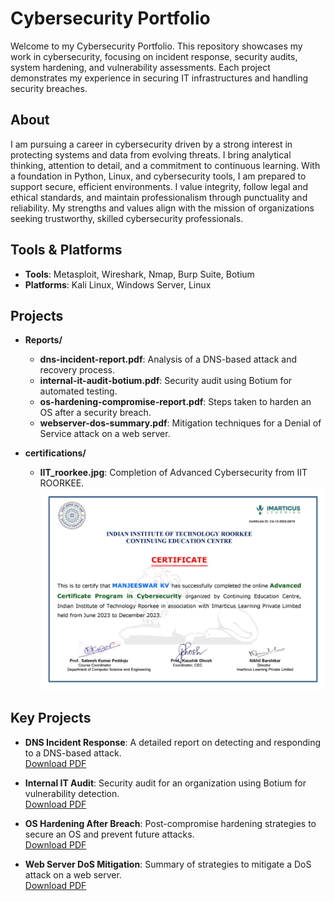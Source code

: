 # Cybersecurity Portfolio

Welcome to my Cybersecurity Portfolio. This repository showcases my work in cybersecurity, focusing on incident response, security audits, system hardening, and vulnerability assessments. Each project demonstrates my experience in securing IT infrastructures and handling security breaches.

## About

I am pursuing a career in cybersecurity driven by a strong interest in protecting systems and data from evolving threats. I bring analytical thinking, attention to detail, and a commitment to continuous learning. With a foundation in Python, Linux, and cybersecurity tools, I am prepared to support secure, efficient environments. I value integrity, follow legal and ethical standards, and maintain professionalism through punctuality and reliability. My strengths and values align with the mission of organizations seeking trustworthy, skilled cybersecurity professionals.

## Tools & Platforms

- **Tools**: Metasploit, Wireshark, Nmap, Burp Suite, Botium
- **Platforms**: Kali Linux, Windows Server, Linux

## Projects

- **Reports/**
  - **dns-incident-report.pdf**: Analysis of a DNS-based attack and recovery process.
  - **internal-it-audit-botium.pdf**: Security audit using Botium for automated testing.
  - **os-hardening-compromise-report.pdf**: Steps taken to harden an OS after a security breach.
  - **webserver-dos-summary.pdf**: Mitigation techniques for a Denial of Service attack on a web server.
  
- **certifications/**
  - **IIT_roorkee.jpg**: Completion of Advanced Cybersecurity from IIT ROORKEE.  
    ![Certification](certifications/IIT_roorkee.jpg)

## Key Projects

- **DNS Incident Response**: A detailed report on detecting and responding to a DNS-based attack.  
  [Download PDF](Reports/dns-incident-report.pdf)

- **Internal IT Audit**: Security audit for an organization using Botium for vulnerability detection.  
  [Download PDF](Reports/internal-it-audit-botium.pdf)

- **OS Hardening After Breach**: Post-compromise hardening strategies to secure an OS and prevent future attacks.  
  [Download PDF](Reports/os-hardening-compromise-report.pdf)

- **Web Server DoS Mitigation**: Summary of strategies to mitigate a DoS attack on a web server.  
  [Download PDF](Reports/webserver-dos-summary.pdf)

